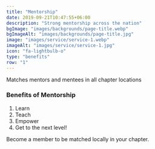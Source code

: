 ```yaml
---
title: "Mentorship"
date: 2019-09-21T10:47:55+06:00
description: "Strong mentorship across the nation"
bgImage: "images/backgrounds/page-title.webp"
bgImageAlt: "images/backgrounds/page-title.jpg"
image: "images/service/service-1.webp"
imageAlt: "images/service/service-1.jpg"
icon: "fa-lightbulb-o"
type: "benefits"
row: "1"
---
```


Matches mentors and mentees in all chapter locations

### Benefits of Mentorship

1. Learn
2. Teach
3. Empower
4. Get to the next level!

Become a member to be matched locally in your chapter.
